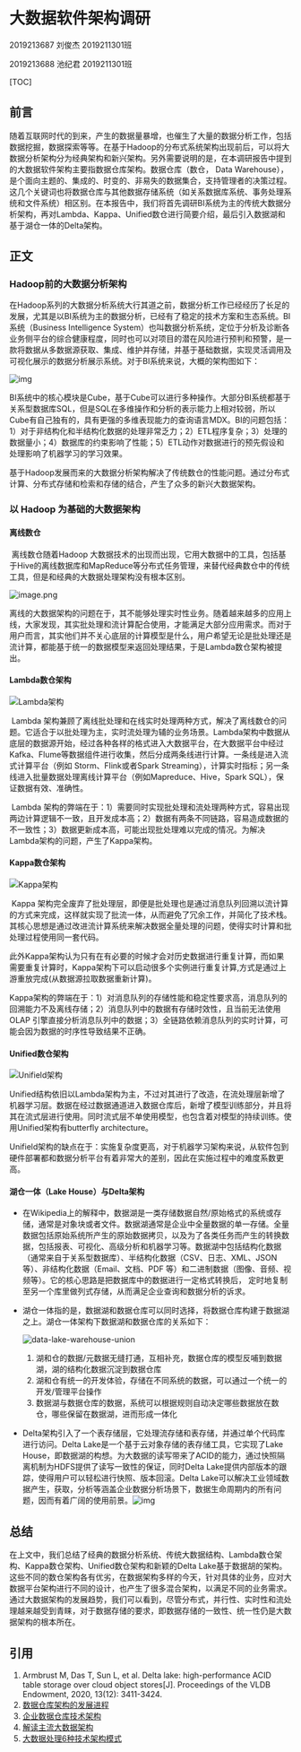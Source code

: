 # 大数据软件架构调研

2019213687 刘俊杰	2019211301班

2019213688 池纪君	2019211301班

[TOC]

## 前言

​		随着互联网时代的到来，产生的数据量暴增，也催生了大量的数据分析工作，包括数据挖掘，数据探索等等。在基于Hadoop的分布式系统架构出现前后，可以将大数据分析架构分为经典架构和新兴架构。另外需要说明的是，在本调研报告中提到的大数据软件架构主要指数据仓库架构。数据仓库（数仓， Data Warehouse），是个面向主题的、集成的、时变的、非易失的数据集合，支持管理者的决策过程。这几个关键词也将数据仓库与其他数据存储系统（如关系数据库系统、事务处理系统和文件系统）相区别。在本报告中，我们将首先调研BI系统为主的传统大数据分析架构，再对Lambda、Kappa、Unified数仓进行简要介绍，最后引入数据湖和基于湖仓一体的Delta架构。

## 正文

### Hadoop前的大数据分析架构

​		在Hadoop系列的大数据分析系统大行其道之前，数据分析工作已经经历了长足的发展，尤其是以BI系统为主的数据分析，已经有了稳定的技术方案和生态系统。BI系统（Business Intelligence System）也叫数据分析系统，定位于分析及诊断各业务侧平台的综合健康程度，同时也可以对项目的潜在风险进行预判和预警，是一款将数据从多数据源获取、集成、维护并存储，并基于基础数据，实现灵活调用及可视化展示的数据分析展示系统。对于BI系统来说，大概的架构图如下：

![img](images/survey/1.png)

​		BI系统中的核心模块是Cube，基于Cube可以进行多种操作。大部分BI系统都基于关系型数据库SQL，但是SQL在多维操作和分析的表示能力上相对较弱，所以Cube有自己独有的，具有更强的多维表现能力的查询语言MDX。BI的问题包括：1）对于非结构化和半结构化数据的处理非常乏力；2）ETL程序复杂；3）处理的数据量小；4）数据库的约束影响了性能；5）ETL动作对数据进行的预先假设和处理影响了机器学习的学习效果。

​		基于Hadoop发展而来的大数据分析架构解决了传统数仓的性能问题。通过分布式计算、分布式存储和检索和存储的结合，产生了众多的新兴大数据架构。

### 以 Hadoop 为基础的大数据架构

#### 离线数仓

​		离线数仓随着Hadoop 大数据技术的出现而出现，它用大数据中的工具，包括基于Hive的离线数据库和MapReduce等分布式任务管理，来替代经典数仓中的传统工具，但是和经典的大数据处理架构没有根本区别。

![image.png](images/survey/3.png)

​		离线的大数据架构的问题在于，其不能够处理实时性业务。随着越来越多的应用上线，大家发现，其实批处理和流计算配合使用，才能满足大部分应用需求。而对于用户而言，其实他们并不关心底层的计算模型是什么，用户希望无论是批处理还是流计算，都能基于统一的数据模型来返回处理结果，于是Lambda数仓架构被提出。

#### Lambda数仓架构

![Lambda架构](images/survey/2.png)

​		Lambda 架构兼顾了离线批处理和在线实时处理两种方式，解决了离线数仓的问题。它适合于以批处理为主，实时流处理为辅的业务场景。Lambda架构中数据从底层的数据源开始，经过各种各样的格式进入大数据平台，在大数据平台中经过Kafka、Flume等数据组件进行收集，然后分成两条线进行计算。一条线是进入流式计算平台（例如 Storm、Flink或者Spark Streaming），计算实时指标；另一条线进入批量数据处理离线计算平台（例如Mapreduce、Hive，Spark SQL），保证数据有效、准确性。

​		Lambda 架构的弊端在于：1）需要同时实现批处理和流处理两种方式，容易出现两边计算逻辑不一致，且开发成本高；2）数据有两条不同链路，容易造成数据的不一致性；3）数据更新成本高，可能出现批处理难以完成的情况。为解决Lambda架构的问题，产生了Kappa架构。

#### Kappa数仓架构

![Kappa架构](images/survey/4.png)

​		Kappa 架构完全废弃了批处理层，即便是批处理也是通过消息队列回溯以流计算的方式来完成，这样就实现了批流一体，从而避免了冗余工作，并简化了技术栈。其核心思想是通过改进流计算系统来解决数据全量处理的问题，使得实时计算和批处理过程使用同一套代码。

​		此外Kappa架构认为只有在有必要的时候才会对历史数据进行重复计算，而如果需要重复计算时，Kappa架构下可以启动很多个实例进行重复计算,方式是通过上游重放完成(从数据源拉取数据重新计算)。

​		Kappa架构的弊端在于：1）对消息队列的存储性能和稳定性要求高，消息队列的回溯能力不及离线存储；2）消息队列中的数据有存储时效性，且当前无法使用 OLAP 引擎直接分析消息队列中的数据；3）全链路依赖消息队列的实时计算，可能会因为数据的时序性导致结果不正确。

#### Unified数仓架构

![Unifield架构](images/survey/5.png)

​		Unified结构依旧以Lambda架构为主，不过对其进行了改造，在流处理层新增了机器学习层。数据在经过数据通道进入数据仓库后，新增了模型训练部分，并且将其在流式层进行使用。同时流式层不单使用模型，也包含着对模型的持续训练。使用Unified架构有butterfly architecture。

​		Unifield架构的缺点在于：实施复杂度更高，对于机器学习架构来说，从软件包到硬件部署都和数据分析平台有着非常大的差别，因此在实施过程中的难度系数更高。

#### 湖仓一体（Lake House）与Delta架构

* 在Wikipedia上的解释中，数据湖是一类存储数据自然/原始格式的系统或存储，通常是对象块或者文件。数据湖通常是企业中全量数据的单一存储。全量数据包括原始系统所产生的原始数据拷贝，以及为了各类任务而产生的转换数据，包括报表、可视化、高级分析和机器学习等。数据湖中包括结构化数据（通常来自于关系型数据库）、半结构化数据（CSV、日志、XML、JSON 等）、非结构化数据（Email、文档、PDF 等）和二进制数据（图像、音频、视频等）。它的核心思路是把数据库中的数据进行一定格式转换后， 定时地复制至另一个库里做列式存储，从而满足企业查询和数据分析的诉求。

* 湖仓一体指的是，数据湖和数据仓库可以同时选择，将数据仓库构建于数据湖之上。湖仓一体架构下数据湖和数据仓库的关系如下：

  ![data-lake-warehouse-union](images/survey/6.png)

  1. 湖和仓的数据/元数据无缝打通，互相补充，数据仓库的模型反哺到数据湖，湖的结构化数据沉淀到数据仓库
  2. 湖和仓有统一的开发体验，存储在不同系统的数据，可以通过一个统一的开发/管理平台操作
  3. 数据湖与数据仓库的数据，系统可以根据规则自动决定哪些数据放在数仓，哪些保留在数据湖，进而形成一体化

* Delta架构引入了一个表存储层，它处理流存储和表存储，并通过单个代码库进行访问。Delta Lake是一个基于云对象存储的表存储工具，它实现了Lake House，即数据湖的构想。为大数据的读写带来了ACID的能力，通过快照隔离机制为HDFS提供了读写一致性的保证，同时Delta Lake提供内部版本的跟踪，使得用户可以轻松进行快照、版本回滚。Delta Lake可以解决工业领域数据产生，获取，分析等涵盖企业数据分析场景下，数据生命周期内的所有问题，因而有着广阔的使用前景。![img](images/survey/7.png)

## 总结

​		在上文中，我们总结了经典的数据分析系统、传统大数据结构、Lambda数仓架构、Kappa数仓架构、Unified数仓架构和新颖的Delta Lake基于数据胡的架构。这些不同的数仓架构各有优劣，在数据架构多样的今天，针对具体的业务，应对大数据平台架构进行不同的设计，也产生了很多混合架构，以满足不同的业务需求。通过大数据架构的发展趋势，我们可以看到，尽管分布式，并行性、实时性和流处理越来越受到青睐，对于数据存储的要求，即数据存储的一致性、统一性仍是大数据架构的根本所在。

## 引用

1. Armbrust M, Das T, Sun L, et al. Delta lake: high-performance ACID table storage over cloud object stores[J]. Proceedings of the VLDB Endowment, 2020, 13(12): 3411-3424.
2. [数据仓库架构的发展进程](https://www.modb.pro/db/325012)
3. [企业数据仓库技术架构](https://blog.jaggerwang.net/qi-ye-shu-ju-cang-ku-ji-shu-jia-gou/)
4. [解读主流大数据架构](https://zhuanlan.zhihu.com/p/40996525)
5. [大数据处理6种技术架构模式](http://xhrong.github.io/2019/03/01/%E5%A4%A7%E6%95%B0%E6%8D%AE%E5%A4%84%E7%90%866%E7%A7%8D%E6%8A%80%E6%9C%AF%E6%9E%B6%E6%9E%84%E6%A8%A1%E5%BC%8F/)